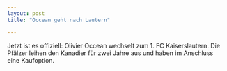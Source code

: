 ```yaml
---
layout: post
title: "Occean geht nach Lautern"

---
```


Jetzt ist es offiziell: Olivier Occean wechselt zum 1. FC Kaiserslautern. Die Pfälzer leihen den Kanadier für zwei Jahre aus und haben im Anschluss eine Kaufoption.


